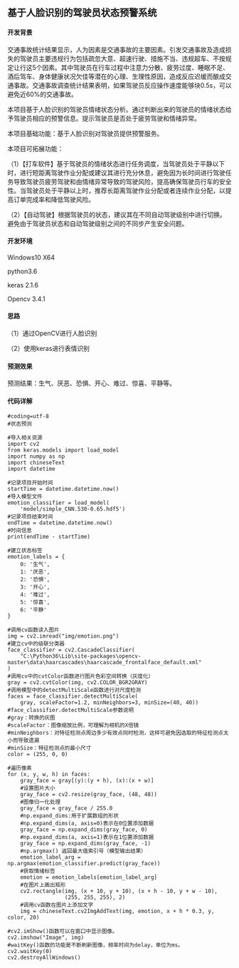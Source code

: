 ## 基于人脸识别的驾驶员状态预警系统

#### 开发背景

   交通事故统计结果显示，人为因素是交通事故的主要因素。引发交通事故及造成损失的驾驶员主要违规行为包括疏忽大意、超速行驶、措施不当、违规超车、不按规定让行这5个因素。其中驾驶员在行车过程中注意力分散、疲劳过度、睡眠不足、酒后驾车、身体健康状况欠佳等潜在的心理、生理性原因，造成反应迟缓而酿成交通事故。交通事故调查统计结果表明，如果驾驶员反应操作速度能够块0.5s，可以避免近60%的交通事故。
   
   本项目基于人脸识别的驾驶员情绪状态分析。通过判断出来的驾驶员的情绪状态给予驾驶员相应的预警信息。提示驾驶员是否处于疲劳驾驶和情绪异常。
   
   本项目基础功能：基于人脸识别对驾驶员提供预警服务。
   
   本项目可拓展功能：
   
   （1）【打车软件】基于驾驶员的情绪状态进行任务调度，当驾驶员处于平静以下时，进行短距离驾驶作业分配或建议其进行充分休息，避免因为长时间进行驾驶任务导致驾驶员疲劳驾驶和由情绪异常导致的驾驶风险，提高确保驾驶员行车的安全性。当驾驶员处于平静以上时，推荐长距离驾驶作业分配或者连续作业分配，以提高订单完成率和降低驾驶风险。
   
   （2）【自动驾驶】根据驾驶员的状态，建议其在不同自动驾驶级别中进行切换。避免由于驾驶员状态和自动驾驶级别之间的不同步产生安全问题。

#### 开发环境

Windows10 X64

python3.6

keras 2.1.6

Opencv 3.4.1

#### 思路

（1）通过OpenCV进行人脸识别

（2）使用keras进行表情识别

#### 预测效果
  
  预测结果：生气、厌恶、恐惧、开心、难过、惊喜、平静等。

#### 代码详解
```
#coding=utf-8
#状态预测

#导入相关资源
import cv2
from keras.models import load_model
import numpy as np
import chineseText
import datetime

#记录项目开始时间
startTime = datetime.datetime.now()
#导入模型文件
emotion_classifier = load_model(
    'model/simple_CNN.530-0.65.hdf5')
#记录项目结束时间
endTime = datetime.datetime.now()
#时间信息
print(endTime - startTime)

#建立状态标签
emotion_labels = {
    0: '生气',
    1: '厌恶',
    2: '恐惧',
    3: '开心',
    4: '难过',
    5: '惊喜',
    6: '平静'
}

#调用cv函数读入图片
img = cv2.imread("img/emotion.png")
#建立cv中的级联分类器
face_classifier = cv2.CascadeClassifier(
    "C:\Python36\Lib\site-packages\opencv-master\data\haarcascades\haarcascade_frontalface_default.xml"
)
#调用cv中的cvtColor函数进行图片色彩空间转换（灰度化）
gray = cv2.cvtColor(img, cv2.COLOR_BGR2GRAY)
#调用模型中的detectMultiScale函数进行对尺度检测
faces = face_classifier.detectMultiScale(
    gray, scaleFactor=1.2, minNeighbors=3, minSize=(40, 40))
#face_classifier.detectMultiScale参数说明
#gray：转换的灰图
#scaleFactor：图像缩放比例，可理解为相机的X倍镜
#minNeighbors：对特征检测点周边多少有效点同时检测，这样可避免因选取的特征检测点太小而导致遗漏
#minSize：特征检测点的最小尺寸
color = (255, 0, 0)

#遍历像素
for (x, y, w, h) in faces:
    gray_face = gray[(y):(y + h), (x):(x + w)]
    #设置图片大小
    gray_face = cv2.resize(gray_face, (48, 48))
    #图像归一化处理
    gray_face = gray_face / 255.0
    #np.expand_dims:用于扩展数组的形状
    #np.expand_dims(a, axis=0)表示在0位置添加数据
    gray_face = np.expand_dims(gray_face, 0)
    #np.expand_dims(a, axis=1)表示在1位置添加数据
    gray_face = np.expand_dims(gray_face, -1)
    #np.argmax() 返回最大值索引号（模型输出结果）
    emotion_label_arg = np.argmax(emotion_classifier.predict(gray_face))
    #获取情绪标签
    emotion = emotion_labels[emotion_label_arg]
    #在图片上画出矩形
    cv2.rectangle(img, (x + 10, y + 10), (x + h - 10, y + w - 10),
                  (255, 255, 255), 2)
    #调用cv函数在图片上添加文字
    img = chineseText.cv2ImgAddText(img, emotion, x + h * 0.3, y, color, 20)
    
#cv2.imShow()函数可以在窗口中显示图像。
cv2.imshow("Image", img)
#waitKey()函数的功能是不断刷新图像，频率时间为delay，单位为ms。
cv2.waitKey(0)
cv2.destroyAllWindows()

```
